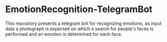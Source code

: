 # EmotionRecognition-TelegramBot
This repository presents a telegram bot for recognizing emotions, as input data a photograph is expected on which a search for people's faces is performed and an emotion is determined for each face.
